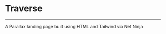 # Traverse
--------------------------
A Parallax landing page built using HTML and Tailwind via Net Ninja
